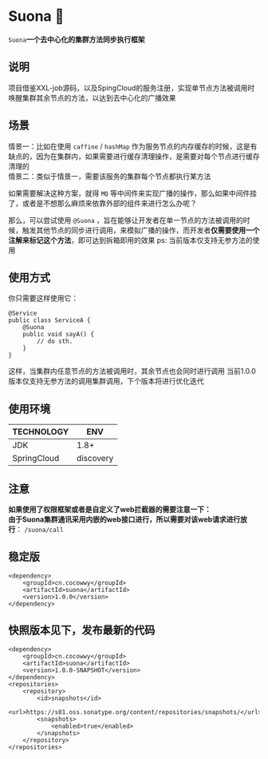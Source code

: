 # Suona 🎺
```Suona```**一个去中心化的集群方法同步执行框架**

## 说明
项目借鉴XXL-job源码，以及SpingCloud的服务注册，实现单节点方法被调用时唤醒集群其余节点的方法，以达到去中心化的广播效果

## 场景
情景一：比如在使用 ```caffine``` / ```hashMap``` 作为服务节点的内存缓存的时候，这是有缺点的，因为在集群内，如果需要进行缓存清理操作，是需要对每个节点进行缓存清理的    
情景二：类似于情景一，需要该服务的集群每个节点都执行某方法  

如果需要解决这种方案，就得 ```MQ``` 等中间件来实现广播的操作，那么如果中间件挂了，或者是不想那么麻烦来依靠外部的组件来进行怎么办呢？  

那么，可以尝试使用 ```@Suona``` ，旨在能够让开发者在单一节点的方法被调用的时候，触发其他节点的同步进行调用，来模拟广播的操作，而开发者**仅需要使用一个注解来标记这个方法**，即可达到拆箱即用的效果
ps: 当前版本仅支持无参方法的使用

## 使用方式
你只需要这样使用它：
```
@Service
public class ServiceA {
    @Suona
    public void sayA() {
        // do sth.
    }
}
```
这样，当集群内任意节点的方法被调用时，其余节点也会同时进行调用
当前1.0.0版本仅支持无参方法的调用集群调用，下个版本将进行优化迭代

## 使用环境
|  TECHNOLOGY   | ENV  |  
|  ----  | ----  |
|  JDK  | 1.8+  |  
|  SpringCloud  | discovery |


## 注意
**如果使用了权限框架或者是自定义了web拦截器的需要注意一下：**  
**由于Suona集群通讯采用内嵌的web接口进行，所以需要对该web请求进行放行**： ```/suona/call```

## 稳定版
```
<dependency>
    <groupId>cn.cocowwy</groupId>
    <artifactId>suona</artifactId>
    <version>1.0.0</version>
</dependency>
```


## 快照版本见下，发布最新的代码
```
<dependency>
    <groupId>cn.cocowwy</groupId>
    <artifactId>suona</artifactId>
    <version>1.0.0-SNAPSHOT</version>
</dependency>
<repositories>
    <repository>
        <id>snapshots</id>
        <url>https://s01.oss.sonatype.org/content/repositories/snapshots/</url>
        <snapshots>
            <enabled>true</enabled>
        </snapshots>
    </repository>
</repositories>
```
